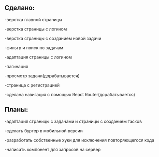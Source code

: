 ## Сделано:
-верстка главной страницы  

-верстка страницы с логином  

-верстка страницы с созданием новой задачи  

-фильтр и поиск по задачам  

-адаптация страницы с логином  

-пагинация

-просмотр задачи(дорабатывается)

-страница с регистрацией

-сделана навигация с помощью React Router(дорабатывается)

## Планы:
-адаптация страницы с задачами и страницы с созданием тасков  

-сделать бургер в мобильной версии

-разработать собственные хуки для исключения повторяющегося кода

-написать компонент для запросов на сервер


